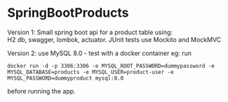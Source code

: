 # SpringBootProducts
Version 1: Small spring boot api for a product table using: <br>
 H2 db, swagger, lombok, actuator. JUnit tests use Mockito and MockMVC <br>
 
 Version 2: use MySQL 8.0 - test with a docker container eg: run <br>
 ```
 docker run -d -p 3306:3306 -e MYSQL_ROOT_PASSWORD=dummypassword -e MYSQL_DATABASE=products -e MYSQL_USER=product-user -e MYSQL_PASSWORD=dummyproduct mysql:8.0
```
before running the app. <br>
